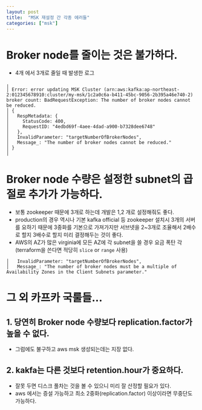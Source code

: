 ```yaml
---
layout: post
title:  "MSK 재설정 간 각종 에러들"
categories: ["msk"]
---
```



# Broker node를 줄이는 것은 불가하다.
 - 4개 에서 3개로 줄일 때 발생한 로그
```
╷
│ Error: error updating MSK Cluster (arn:aws:kafka:ap-northeast-2:012345678910:cluster/my-msk/1c2a0c6a-b411-45bc-9056-2b395a46e740-2) broker count: BadRequestException: The number of broker nodes cannot be reduced.
│ {
│   RespMetadata: {
│     StatusCode: 400,
│     RequestID: "4edbd69f-4aee-4dad-a900-b7328dee6748"
│   },
│   InvalidParameter: "targetNumberOfBrokerNodes",
│   Message_: "The number of broker nodes cannot be reduced."
│ }
│
```

# Broker node 수량은 설정한 subnet의 곱절로 추가가 가능하다.
- 보통 zookeeper 때문에 3개로 하는데 개발은 1,2 개로 설정해줘도 좋다.
- production의 경우 역시나 기본 kafka official 등 zookeeper 설치시 3개의 서버를 요하기 때문에 3중화를 기본으로 가져가지만 서브넷을 2~3개로 조율해서 2배수로 할지 3배수로 할지 미리 결정해두는 것이 좋다. 
- AWS의 AZ가 많은 virginia에 모든 AZ에 각 subnet을 쓸 경우 요금 폭탄 각 (terraform을 쓴다면 적당히 `slice` or `range` 사용)

```
│   InvalidParameter: "targetNumberOfBrokerNodes",
│   Message_: "The number of broker nodes must be a multiple of Availability Zones in the Client Subnets parameter."
```

# 그 외 카프카 국룰들... 

## 1. 당연히 Broker node 수량보다 replication.factor가 높을 수 없다.
- 그럼에도 불구하고 aws msk 생성되는데는 지장 없다.

## 2. kakfa는 다른 것보다 retention.hour가 중요하다.
- 잘못 두면 디스크 풀차는 것을 볼 수 있으니 미리 잘 산정할 필요가 있다.
- aws 에서는 증설 가능하고 최소 2중화(replication.factor) 이상이라면 무중단도 가능하다.




